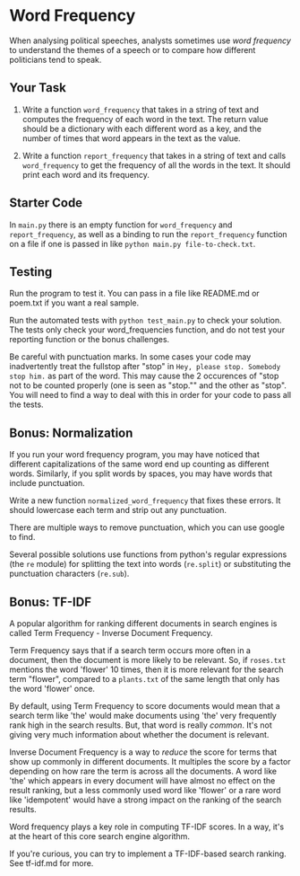 # Word Frequency

When analysing political speeches, analysts sometimes use _word frequency_ to
understand the themes of a speech or to compare how different politicians tend
to speak.

## Your Task

1. Write a function `word_frequency` that takes in a string of text and computes the
frequency of each word in the text. The return value should be a dictionary with
each different word as a key, and the number of times that word appears in the
text as the value.

2. Write a function `report_frequency` that takes in a string of text and calls
`word_frequency` to get the frequency of all the words in the text. It should
print each word and its frequency.

## Starter Code

In `main.py` there is an empty function for `word_frequency` and
`report_frequency`, as well as a binding to run the `report_frequency` function
on a file if one is passed in like `python main.py file-to-check.txt`.

## Testing

Run the program to test it. You can pass in a file like README.md or poem.txt if
you want a real sample.

Run the automated tests with `python test_main.py` to check your solution. The
tests only check your word_frequencies function, and do not test your reporting
function or the bonus challenges.

Be careful with punctuation marks. In some cases your code may inadvertently treat the fullstop after "stop" in  `Hey, please stop. Somebody stop him.` as part of the word. This may cause the 2 occurences of "stop not to be counted properly (one is seen as "stop."" and the other as "stop". You will need to find a way to deal with this in order for your code to pass all the tests.

## Bonus: Normalization

If you run your word frequency program, you may have noticed that different
capitalizations of the same word end up counting as different words. Similarly,
if you split words by spaces, you may have words that include punctuation.

Write a new function `normalized_word_frequency` that fixes these errors. It
should lowercase each term and strip out any punctuation.

There are multiple ways to remove punctuation, which you can use google to find.

Several possible solutions use functions from python's regular expressions (the `re` module) for splitting the text into words (`re.split`) or substituting the punctuation characters (`re.sub`).

## Bonus: TF-IDF

A popular algorithm for ranking different documents in search engines is called
Term Frequency - Inverse Document Frequency.

Term Frequency says that if a search term occurs more often in a document, then
the document is more likely to be relevant. So, if `roses.txt` mentions the word
'flower' 10 times, then it is more relevant for the search term "flower", compared to a
`plants.txt` of the same length that only has the word 'flower' once.

By default, using Term Frequency to score documents would mean that a search
term like 'the' would make documents using 'the' very frequently rank
high in the search results. But, that word is really _common_. It's not giving
very much information about whether the document is relevant.

Inverse Document Frequency is a way to _reduce_ the score for terms that show up
commonly in different documents. It multiples the score by a factor depending on
how rare the term is across all the documents. A word like 'the' which appears
in every document will have almost no effect on the result ranking, but a less
commonly used word like 'flower' or a rare word like 'idempotent' would have a
strong impact on the ranking of the search results.

Word frequency plays a key role in computing TF-IDF scores. In a way, it's
at the heart of this core search engine algorithm.

If you're curious, you can try to implement a TF-IDF-based search ranking. See
tf-idf.md for more.
